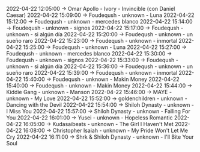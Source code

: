 2022-04-22 12:05:00 -> Omar Apollo - Ivory - Invincible (con Daniel Caesar)
2022-04-22 15:09:00 -> Foudeqush - unknown - Luna
2022-04-22 15:12:00 -> Foudeqush - unknown - mercedes blanco
2022-04-22 15:14:00 -> Foudeqush - unknown - signos
2022-04-22 15:17:00 -> Foudeqush - unknown - si algún día
2022-04-22 15:20:00 -> Foudeqush - unknown - un sueño raro
2022-04-22 15:23:00 -> Foudeqush - unknown - inmortal
2022-04-22 15:25:00 -> Foudeqush - unknown - Luna
2022-04-22 15:27:00 -> Foudeqush - unknown - mercedes blanco
2022-04-22 15:30:00 -> Foudeqush - unknown - signos
2022-04-22 15:33:00 -> Foudeqush - unknown - si algún día
2022-04-22 15:36:00 -> Foudeqush - unknown - un sueño raro
2022-04-22 15:39:00 -> Foudeqush - unknown - inmortal
2022-04-22 15:40:00 -> Foudeqush - unknown - Makin Money
2022-04-22 15:40:00 -> Foudeqush - unknown - Makin Money
2022-04-22 15:44:00 -> Kiddie Gang - unknown - Manson
2022-04-22 15:46:00 -> MAYE - unknown - My Love
2022-04-22 15:52:00 -> goldenchildren - unknown - Dancing with the Devil
2022-04-22 15:54:00 -> Shiloh Dynasty - unknown - I Miss You
2022-04-22 15:57:00 -> Shiloh Dynasty - unknown - Falling For You
2022-04-22 16:01:00 -> Yusei - unknown - Hopeless Romantic
2022-04-22 16:05:00 -> Kudasaibeats - unknown - The Girl I Haven't Met
2022-04-22 16:08:00 -> Christopher Isaiah - unknown - My Pride Won't Let Me Cry
2022-04-22 16:11:00 -> Shrk & Shiloh Dynasty - unknown - I'll Bite Your Soul
